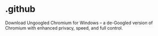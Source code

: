# .github
 Download Ungoogled Chromium for Windows – a de-Googled version of Chromium with enhanced privacy, speed, and full control.
